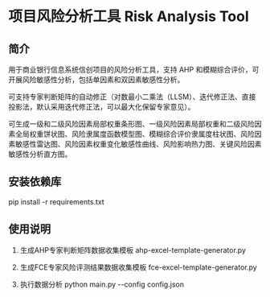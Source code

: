 # 项目风险分析工具 Risk Analysis Tool

## 简介
用于商业银行信息系统信创项目的风险分析工具，支持 AHP 和模糊综合评价，可开展风险敏感性分析，包括单因素和双因素敏感性分析。

可支持专家判断矩阵的自动修正（对数最小二乘法（LLSM）、迭代修正法、直接投影法，默认采用迭代修正法，可以最大化保留专家意见）。

可生成一级和二级风险因素局部权重条形图、一级风险因素局部权重和二级风险因素全局权重饼状图、风险隶属度函数模型图、模糊综合评价隶属度柱状图、风险因素敏感性雷达图、风险因素权重变化敏感性曲线、风险影响热力图、关键风险因素敏感性分析直方图。

## 安装依赖库
pip install -r requirements.txt

## 使用说明
1. 生成AHP专家判断矩阵数据收集模板
ahp-excel-template-generator.py

2. 生成FCE专家风险评测结果数据收集模板
fce-excel-template-generator.py

3. 执行数据分析
python main.py --config config.json
